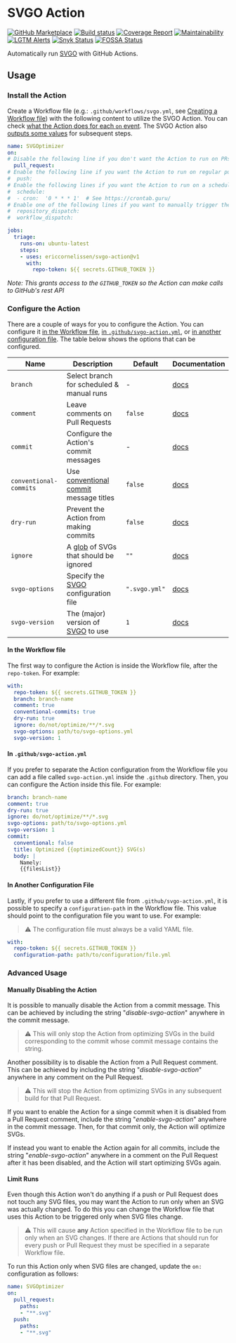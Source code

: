 # SVGO Action

[![GitHub Marketplace][marketplace-image]][marketplace-url]
[![Build status][ci-image]][ci-url]
[![Coverage Report][coverage-image]][coverage-url]
[![Maintainability][maintainability-image]][maintainability-url]
[![LGTM Alerts][lgtm-image]][lgtm-url]
[![Snyk Status][snyk-image]][snyk-url]
[![FOSSA Status][fossa-image]][fossa-url]

Automatically run [SVGO] with GitHub Actions.

## Usage

### Install the Action

Create a Workflow file (e.g.: `.github/workflows/svgo.yml`, see [Creating a
Workflow file]) with the following content to utilize the SVGO Action. You can
check [what the Action does for each `on` event](/docs/events.md). The SVGO
Action also [outputs some values](/docs/outputs.md) for subsequent steps.

```yaml
name: SVGOptimizer
on:
# Disable the following line if you don't want the Action to run on PRs.
  pull_request:
# Enable the following line if you want the Action to run on regular pushes.
#  push:
# Enable the following lines if you want the Action to run on a schedule.
#  schedule:
#  - cron:  '0 * * * 1'  # See https://crontab.guru/
# Enable one of the following lines if you want to manually trigger the Action.
#  repository_dispatch:
#  workflow_dispatch:

jobs:
  triage:
    runs-on: ubuntu-latest
    steps:
    - uses: ericcornelissen/svgo-action@v1
      with:
        repo-token: ${{ secrets.GITHUB_TOKEN }}
```

_Note: This grants access to the `GITHUB_TOKEN` so the Action can make calls to
GitHub's rest API_

### Configure the Action

There are a couple of ways for you to configure the Action. You can configure it
[in the Workflow file], [in `.github/svgo-action.yml`], or [in another
configuration file]. The table below shows the options that can be configured.

| Name                   | Description                               | Default       | Documentation                                 |
| ---------------------- | ----------------------------------------- | ------------- | --------------------------------------------- |
| `branch`               | Select branch for scheduled & manual runs | -             | [docs](/docs/options.md#branch)               |
| `comment`              | Leave comments on Pull Requests           | `false`       | [docs](/docs/options.md#comment)              |
| `commit`               | Configure the Action's commit messages    | -             | [docs](/docs/options.md#commit)               |
| `conventional-commits` | Use [conventional commit] message titles  | `false`       | [docs](/docs/options.md#conventional-commits) |
| `dry-run`              | Prevent the Action from making commits    | `false`       | [docs](/docs/options.md#dry-run)              |
| `ignore`               | A [glob] of SVGs that should be ignored   | `""`          | [docs](/docs/options.md#ignore)               |
| `svgo-options`         | Specify the [SVGO] configuration file     | `".svgo.yml"` | [docs](/docs/options.md#svgo-options)         |
| `svgo-version`         | The (major) version of [SVGO] to use      | `1`           | [docs](/docs/options.md#svgo-version)         |

#### In the Workflow file

The first way to configure the Action is inside the Workflow file, after the
`repo-token`. For example:

```yaml
with:
  repo-token: ${{ secrets.GITHUB_TOKEN }}
  branch: branch-name
  comment: true
  conventional-commits: true
  dry-run: true
  ignore: do/not/optimize/**/*.svg
  svgo-options: path/to/svgo-options.yml
  svgo-version: 1
```

#### In `.github/svgo-action.yml`

If you prefer to separate the Action configuration from the Workflow file you
can add a file called `svgo-action.yml` inside the `.github` directory. Then,
you can configure the Action inside this file. For example:

```yaml
branch: branch-name
comment: true
dry-run: true
ignore: do/not/optimize/**/*.svg
svgo-options: path/to/svgo-options.yml
svgo-version: 1
commit:
  conventional: false
  title: Optimized {{optimizedCount}} SVG(s)
  body: |
    Namely:
    {{filesList}}
```

#### In Another Configuration File

Lastly, if you prefer to use a different file from `.github/svgo-action.yml`,
it is possible to specify a `configuration-path` in the Workflow file. This
value should point to the configuration file you want to use. For example:

> :warning: The configuration file must always be a valid YAML file.

```yaml
with:
  repo-token: ${{ secrets.GITHUB_TOKEN }}
  configuration-path: path/to/configuration/file.yml
```

### Advanced Usage

#### Manually Disabling the Action

It is possible to manually disable the Action from a commit message. This can be
achieved by including the string "_disable-svgo-action_" anywhere in the commit
message.

> :warning: This will only stop the Action from optimizing SVGs in the build
> corresponding to the commit whose commit message contains the string.

Another possibility is to disable the Action from a Pull Request comment. This
can be achieved by including the string "_disable-svgo-action_" anywhere in any
comment on the Pull Request.

> :warning: This will stop the Action from optimizing SVGs in any subsequent
> build for that Pull Request.

If you want to enable the Action for a singe commit when it is disabled from a
Pull Request comment, include the string "_enable-svgo-action_" anywhere in the
commit message. Then, for that commit only, the Action will optimize SVGs.

If instead you want to enable the Action again for all commits, include the
string "_enable-svgo-action_" anywhere in a comment on the Pull Request after it
has been disabled, and the Action will start optimizing SVGs again.

#### Limit Runs

Even though this Action won't do anything if a push or Pull Request does not
touch any SVG files, you may want the Action to run only when an SVG was
actually changed. To do this you can change the Workflow file that uses this
Action to be triggered only when SVG files change.

> :warning: This will cause **any** Action specified in the Workflow file to be
> run only when an SVG changes. If there are Actions that should run for every
> push or Pull Request they must be specified in a separate Workflow file.

To run this Action only when SVG files are changed, update the `on:`
configuration as follows:

```yaml
name: SVGOptimizer
on:
  pull_request:
    paths:
    - "**.svg"
  push:
    paths:
    - "**.svg"
```

[marketplace-url]: https://github.com/marketplace/actions/svgo-action?version=v1.3.3
[marketplace-image]: https://img.shields.io/badge/Marketplace-v1.3.3-undefined.svg?logo=github&logoColor=white&style=flat
[ci-url]: https://github.com/ericcornelissen/svgo-action/actions?query=workflow%3A%22Code+Validation%22+branch%3Adevelop
[ci-image]: https://img.shields.io/github/workflow/status/ericcornelissen/svgo-action/Code%20Validation/develop?logo=github
[coverage-url]: https://codecov.io/gh/ericcornelissen/svgo-action
[coverage-image]: https://codecov.io/gh/ericcornelissen/svgo-action/branch/develop/graph/badge.svg
[maintainability-url]: https://codeclimate.com/github/ericcornelissen/svgo-action/maintainability
[maintainability-image]: https://api.codeclimate.com/v1/badges/4b1085a28f00ec5f9225/maintainability
[lgtm-image]: https://img.shields.io/lgtm/alerts/g/ericcornelissen/svgo-action.svg?logo=lgtm&logoWidth=18
[lgtm-url]: https://lgtm.com/projects/g/ericcornelissen/svgo-action/alerts/
[snyk-image]: https://snyk.io/test/github/ericcornelissen/svgo-action/badge.svg?targetFile=package.json
[snyk-url]: https://snyk.io/test/github/ericcornelissen/svgo-action?targetFile=package.json
[fossa-image]: https://app.fossa.com/api/projects/git%2Bgithub.com%2Fericcornelissen%2Fsvgo-action.svg?type=shield
[fossa-url]: https://app.fossa.com/projects/git%2Bgithub.com%2Fericcornelissen%2Fsvgo-action?ref=badge_shield

[conventional commit]: https://www.conventionalcommits.org/
[creating a workflow file]: https://docs.github.com/en/actions/configuring-and-managing-workflows/configuring-a-workflow#creating-a-workflow-file
[glob]: https://en.wikipedia.org/wiki/Glob_(programming)
[in the workflow file]: #in-the-workflow-file
[in `.github/svgo-action.yml`]: #in-githubsvgo-actionyml
[in another configuration file]: #in-another-configuration-file
[svgo]: https://github.com/svg/svgo
